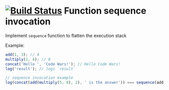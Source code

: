 [![Build Status](https://travis-ci.org/ivanStraltsou/code-wars.svg?branch=master)](https://travis-ci.org/ivanStraltsou/code-wars)
Function sequence invocation
================

Implement `sequence` function to flatten the execution stack

Example:

```javascript
add(1, 3); // 4
multiply(2, 4); // 8
concat('Hello ', 'Code Wars!'); // Hello Code Wars!
log('result'); // logs `result`

// sequence invocation example
log(concat(add(multiply(5, 8), 2), ' is the answer')) === sequence(add, multiply, concat, log)(5, 8)(2)(‘ is the answer’)()
```
